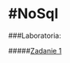 #NoSql
=====

###Laboratoria:

#####[Zadanie 1](https://github.com/KLamkiewicz/NoSql/blob/master/Lab1.md)
